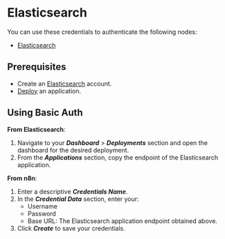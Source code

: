 # Elasticsearch

You can use these credentials to authenticate the following nodes:

- [Elasticsearch](/workflow/integrations/nodes/workflow-nodes-base.elasticsearch/)

## Prerequisites

- Create an [Elasticsearch](https://www.elastic.co/) account.
- [Deploy](https://www.elastic.co/guide/cloud/current/ec-create-deployment.html) an application.

## Using Basic Auth

**From Elasticsearch**:

1. Navigate to your ***Dashboard*** > ***Deployments*** section and open the dashboard for the desired deployment.
2. From the ***Applications*** section, copy the endpoint of the Elasticsearch application.

**From n8n**:

1. Enter a descriptive ***Credentials Name***.
2. In the ***Credential Data*** section, enter your:
    * Username
    * Password
    * Base URL: The Elasticsearch application endpoint obtained above.
3. Click ***Create*** to save your credentials.
